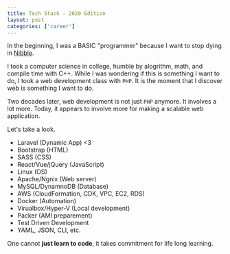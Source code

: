 ```yaml
---
title: Tech Stack - 2020 Edition
layout: post
categories: ['career']
---
```

In the beginning, I was a BASIC "programmer" because I want to stop dying in [Nibble](https://en.wikipedia.org/wiki/Nibbles_(video_game)). 

I took a computer science in college, humble by alogrithm, math, and compile time with C++. While I was wondering if this is something I want to do, I took a web development class with `PHP`. It is the moment that I discover web is something I want to do. 

Two decades later, web development is not just `PHP` anymore. It involves a lot more. Today, it appears to involve more for making a scalable web application.

Let's take a look. 

- Laravel (Dynamic App) <3
- Bootstrap (HTML)
- SASS (CSS)
- React/Vue/jQuery (JavaScript)
- Linux (OS)
- Apache/Ngnix (Web server)
- MySQL/DynamnoDB (Database)
- AWS (CloudFormation, CDK, VPC, EC2, RDS)
- Docker (Automation)
- Virualbox/Hyper-V (Local development)
- Packer (AMI preparement)
- Test Driven Development
- YAML, JSON, CLI, etc. 

One cannot **just learn to code**, it takes commitment for life long learning.
